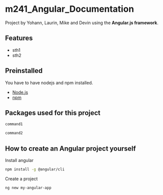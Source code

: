 # m241_Angular_Documentation

Project by Yohann, Laurin, Mike and Devin using the **Angular.js framework**.

## Features
- sth1
- sth2

## Preinstalled

You have to have nodejs and npm installed.

- [Node.js](https://nodejs.org/)
- [npm](https://www.npmjs.com/)

## Packages used for this project

```bash
command1
```

```bash
command2
```


## How to create an Angular project yourself

Install angular
```bash
npm install -g @angular/cli
```

Create a project
```bash
ng new my-angular-app
```



